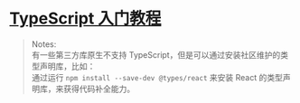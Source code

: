 # [TypeScript 入门教程](http://ts.xcatliu.com/introduction/what-is-typescript.html)

>Notes:  
>有一些第三方库原生不支持 TypeScript，但是可以通过安装社区维护的类型声明库，比如：  
>通过运行 `npm install --save-dev @types/react` 来安装 React 的类型声明库，来获得代码补全能力。

